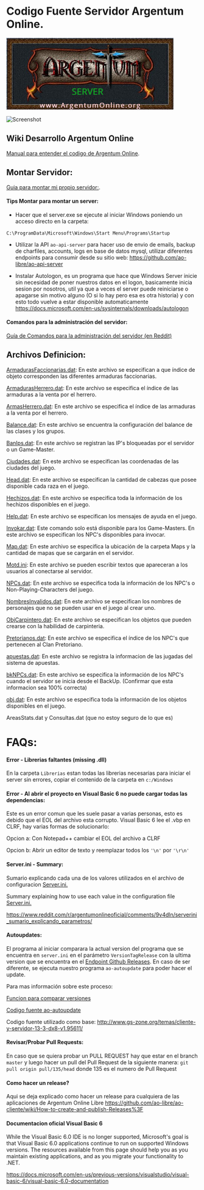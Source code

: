 # Codigo Fuente Servidor Argentum Online.
![AO Logo](https://github.com/ao-libre/ao-server/raw/master/Logo.jpg)

![Screenshot](https://preview.ibb.co/cojUf0/Screen-Shot-2018-11-04-at-6-53-52-PM.png)


## Wiki Desarrollo Argentum Online
[Manual para entender el codigo de Argentum Online](http://es.dao.wikia.com/wiki/Wiki_Desarrollo_Argentum_Online).

## Montar Servidor:
[Guia para montar mi propio servidor:](https://www.reddit.com/r/argentumonlineoficial/comments/9dow3q/como_montar_mi_propio_servidor/).

#### Tips Montar para montar un server:
- Hacer que el server.exe se ejecute al iniciar Windows poniendo un acceso directo en la carpeta:
```
C:\ProgramData\Microsoft\Windows\Start Menu\Programs\Startup
```

- Utilizar la API `ao-api-server` para hacer uso de envio de emails, backup de charfiles, accounts, logs en base de datos mysql, utilizar diferentes endpoints para consumir desde su sitio web:
https://github.com/ao-libre/ao-api-server

- Instalar Autologon, es un programa que hace que Windows Server inicie sin necesidad de poner nuestros datos en el logon, basicamente inicia sesion por nosotros, util ya que a veces el server puede reiniciarse o apagarse sin motivo alguno (O si lo hay pero esa es otra historia) y con esto todo vuelve a estar disponible automaticamente
https://docs.microsoft.com/en-us/sysinternals/downloads/autologon

#### Comandos para la administración del servidor:
[Guía de Comandos para la administración del servidor (en Reddit)](https://www.reddit.com/r/argentumonlineoficial/comments/9fpd7r/comandos_diosessemidiosesconsejeros/)

## Archivos Definicion:
[ArmadurasFaccionarias.dat](https://github.com/ao-libre/ao-server/blob/master/Dat/ArmadurasFaccionarias.dat):
En este archivo se especifican a que índice de objeto corresponden las diferentes armaduras faccionarias.

[ArmadurasHerrero.dat](https://github.com/ao-libre/ao-server/blob/master/Dat/ArmadurasHerrero.dat):
En este archivo se especifica el índice de las armaduras a la venta por el herrero.

[ArmasHerrero.dat](https://github.com/ao-libre/ao-server/blob/master/Dat/ArmasHerrero.dat):
En este archivo se especifica el índice de las armaduras a la venta por el herrero.

[Balance.dat](https://github.com/ao-libre/ao-server/blob/master/Dat/Balance.dat):
En este archivo se encuentra la configuración del balance de las clases y los grupos.

[BanIps.dat](https://github.com/ao-libre/ao-server/blob/master/Dat/BanIps.dat):
En este archivo se registran las IP's bloqueadas por el servidor o un Game-Master.

[Ciudades.dat](https://github.com/ao-libre/ao-server/blob/master/Dat/Ciudades.Dat):
En este archivo se especifican las coordenadas de las ciudades del juego.

[Head.dat](https://github.com/ao-libre/ao-server/blob/master/Dat/Head.dat):
En este archivo se especifican la cantidad de cabezas que posee disponible cada raza en el juego.

[Hechizos.dat](https://github.com/ao-libre/ao-server/blob/master/Dat/Hechizos.dat):
En este archivo se especifica toda la información de los hechizos disponibles en el juego.

[Help.dat](https://github.com/ao-libre/ao-server/blob/master/Dat/Help.dat):
En este archivo se especifican los mensajes de ayuda en el juego.

[Invokar.dat](https://github.com/ao-libre/ao-server/blob/master/Dat/Invokar.dat):
Este comando solo está disponible para los Game-Masters. En este archivo se especifican los NPC's disponibles para invocar.

[Map.dat](https://github.com/ao-libre/ao-server/blob/master/Dat/Map.dat):
En este archivo se especifica la ubicación de la carpeta Maps y la cantidad de mapas que se cargarán en el servidor.

[Motd.ini](https://github.com/ao-libre/ao-server/blob/master/Dat/Motd.ini):
En este archivo se pueden escribir textos que apareceran a los usuarios al conectarse al servidor.

[NPCs.dat](https://github.com/ao-libre/ao-server/blob/master/Dat/NPCs.dat):
En este archivo se especifica toda la información de los NPC's o Non-Playing-Characters del juego.

[NombresInvalidos.dat](https://github.com/ao-libre/ao-server/blob/master/Dat/NombresInvalidos.txt):
En este archivo se especifican los nombres de personajes que no se pueden usar en el juego al crear uno.

[ObjCarpintero.dat](https://github.com/ao-libre/ao-server/blob/master/Dat/ObjCarpintero.dat):
En este archivo se especifican los objetos que pueden crearse con la habilidad de carpinteria.

[Pretorianos.dat](https://github.com/ao-libre/ao-server/blob/master/Dat/Pretorianos.dat):
En este archivo se especifica el índice de los NPC's que pertenecen al Clan Pretoriano.

[apuestas.dat](https://github.com/ao-libre/ao-server/blob/master/Dat/apuestas.dat):
En este archivo se registra la informacion de las jugadas del sistema de apuestas.

[bkNPCs.dat](https://github.com/ao-libre/ao-server/blob/master/Dat/bkNPCs.dat):
En este archivo se especifica la información de los NPC's cuando el servidor se inicia desde el BackUp.
(Confirmar que esta informacion sea 100% correcta) 

[obj.dat](https://github.com/ao-libre/ao-server/blob/master/Dat/obj.dat):
En este archivo se especifica toda la información de los objetos disponibles en el juego.

AreasStats.dat y Consultas.dat (que no estoy seguro de lo que es)

# FAQs:

#### Error - Librerias faltantes (missing .dll)
En la carpeta `Librerias` estan todas las librerias necesarias para iniciar el server sin errores, copiar el contenido de la carpeta en `c:/Windows`

#### Error - Al abrir el proyecto en Visual Basic 6 no puede cargar todas las dependencias:
Este es un error comun que les suele pasar a varias personas, esto es debido que el EOL del archivo esta corrupto.
Visual Basic 6 lee el .vbp en CLRF, hay varias formas de solucionarlo:

Opcion a:
Con Notepad++ cambiar el EOL del archivo a CLRF

Opcion b:
Abrir un editor de texto y reemplazar todos los `'\n'` por `'\r\n'`

#### Server.ini - Summary:
Sumario explicando cada una de los valores utilizados en el archivo de configuracion [Server.ini.](Server.ini)

Summary explaining how to use each value in the configuration file [Server.ini.](Server.ini)

https://www.reddit.com/r/argentumonlineoficial/comments/9v4dln/serverini_sumario_explicando_parametros/

#### Autoupdates:

El programa al iniciar comparara la actual version del programa que se encuentra en `server.ini` en el parámetro `VersionTagRelease` con la ultima version que se encuentra en el [Endpoint Github Releases](https://api.github.com/repos/ao-libre/ao-server/releases/latest). En caso de ser diferente, se ejecuta nuestro programa `ao-autoupdate` para poder hacer el update.

Para mas información sobre este proceso:

[Funcion para comparar versiones](https://github.com/ao-libre/ao-server/blob/master/Codigo/frmCargando.frm#L137)

[Codigo fuente ao-autoupdate](https://github.com/ao-libre/ao-autoupdate)

Codigo fuente utilizado como base: http://www.gs-zone.org/temas/cliente-y-servidor-13-3-dx8-v1.95611/

#### Revisar/Probar Pull Requests:
En caso que se quiera probar un PULL REQUEST hay que estar en el branch `master` y luego hacer un pull del Pull Request de la siguiente manera: `git pull origin pull/135/head` donde 135 es el numero de Pull Request

#### Como hacer un release?
Aqui se deja explicado como hacer un release para cualquiera de las aplicaciones de Argentum Online Libre 
https://github.com/ao-libre/ao-cliente/wiki/How-to-create-and-publish-Releases%3F

#### Documentacion oficial Visual Basic 6

While the Visual Basic 6.0 IDE is no longer supported, Microsoft's goal is that Visual Basic 6.0 applications continue to run on supported Windows versions. The resources available from this page should help you as you maintain existing applications, and as you migrate your functionality to .NET.

https://docs.microsoft.com/en-us/previous-versions/visualstudio/visual-basic-6/visual-basic-6.0-documentation
